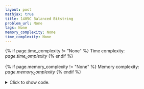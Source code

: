 ```yaml
---
layout: post
mathjax: true
title: 1405C Balanced Bitstring
problem_url: None
tags: None
memory_complexity: None
time_complexity: None
---
```




{% if page.time_complexity != "None" %}
Time complexity: ${{ page.time_complexity }}$
{% endif %}

{% if page.memory_complexity != "None" %}
Memory complexity: ${{ page.memory_complexity }}$
{% endif %}

<details>
<summary>
<p style="display:inline">Click to show code.</p>
</summary>
```cpp
{% raw %}
using namespace std;
using ll = long long;
using vi = vector<int>;
bool solve(string s, int k)
{
    int n = (int)s.size();;
    string t(s.begin(), s.begin() + k);
    for (int i = k; i < n; i += k)
    {
        for (int j = 0; j < k and j + i < n; ++j)
        {
            int ix = i + j;
            if (s[ix] != '?' and t[j] == '?')
                t[j] = s[ix];
            else if (s[ix] != '?' and t[j] != '?' and s[ix] != t[j])
                return false;
        }
    }
    int zeros = count_if(t.begin(), t.end(), [](char c) { return c == '0'; });
    int ones = count_if(t.begin(), t.end(), [](char c) { return c == '1'; });
    return ones <= k / 2 and zeros <= k / 2;
}
int main(void)
{
    int t;
    cin >> t;
    while (t--)
    {
        int n, k;
        string s;
        cin >> n >> k;
        cin >> s;
        cout << (solve(s, k) ? "YES" : "NO") << endl;
    }
    return 0;
}

{% endraw %}
```
</details>

